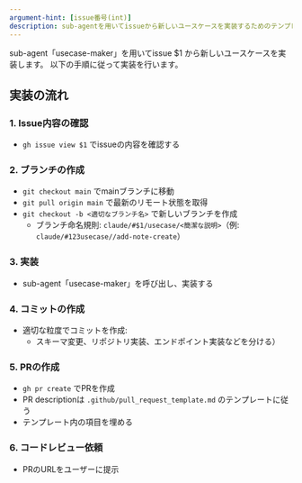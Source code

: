 ```yaml
---
argument-hint: [issue番号(int)]
description: sub-agentを用いてissueから新しいユースケースを実装するためのテンプレート
---
```


sub-agent「usecase-maker」を用いてissue $1 から新しいユースケースを実装します。
以下の手順に従って実装を行います。

## 実装の流れ

### 1. Issue内容の確認
- `gh issue view $1` でissueの内容を確認する

### 2. ブランチの作成
- `git checkout main` でmainブランチに移動
- `git pull origin main` で最新のリモート状態を取得
- `git checkout -b <適切なブランチ名>` で新しいブランチを作成
  - ブランチ命名規則: `claude/#$1/usecase/<簡潔な説明>`（例: `claude/#123usecase//add-note-create`）

### 3. 実装
- sub-agent「usecase-maker」を呼び出し、実装する

### 4. コミットの作成
- 適切な粒度でコミットを作成:
  - スキーマ変更、リポジトリ実装、エンドポイント実装などを分ける）

### 5. PRの作成
- `gh pr create` でPRを作成
- PR descriptionは `.github/pull_request_template.md` のテンプレートに従う
- テンプレート内の項目を埋める

### 6. コードレビュー依頼
- PRのURLをユーザーに提示
